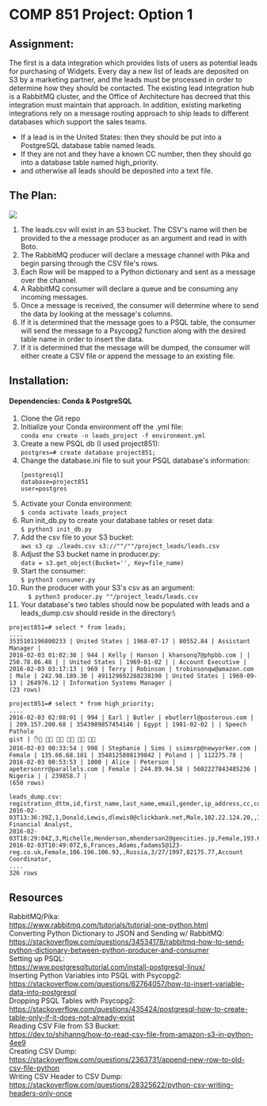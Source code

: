 # COMP 851 Project: Option 1
## Assignment:
The first is a data integration which provides lists of users as potential leads for purchasing of Widgets. Every day a new list of leads are deposited on S3 by a marketing partner, and the leads must be processed in order to determine how they should be contacted. The existing lead integration hub is a RabbitMQ cluster, and the Office of Architecture has decreed that this integration must maintain that approach. In addition, existing marketing integrations rely on a message routing approach to ship leads to different databases which support the sales teams. 
* If a lead is in the United States: then they should be put into a PostgreSQL database table named leads. 
* If they are not and they have a known CC number, then they should go into a database table named high_priority.
* and otherwise all leads should be deposited into a text file. 

## The Plan:
![](https://i.imgur.com/gsql6QH.png)
1. The leads.csv will exist in an S3 bucket. The CSV's name will then be provided to the a message producer as an argument and read in with Boto.
2. The RabbitMQ producer will declare a message channel with Pika and begin parsing through the CSV file's rows.
3. Each Row will be mapped to a Python dictionary and sent as a message over the channel.
4. A RabbitMQ consumer will declare a queue and be consuming any incoming messages.
5. Once a message is received, the consumer will determine where to send the data by looking at the message's columns.
6. If it is determined that the message goes to a PSQL table, the consumer will send the message to a 
Psycopg2 function along with the desired table name in order to insert the data.
7. If it is determined that the message will be dumped, the consumer will either create a CSV file or append the message to an existing file.

## Installation:
#### Dependencies: Conda & PostgreSQL
1. Clone the Git repo
2. Initialize your Conda environment off the .yml file:\
```conda env create -n leads_project -f environment.yml```
3. Create a new PSQL db (I used project851):\
```postgres=# create database project851;```
4. Change the database.ini file to suit your PSQL database's information:
	``` 
	[postgresql]
	database=project851
	user=postgres
	```
5. Activate your Conda environment:\
  ``` $ conda activate leads_project ```
6. Run init_db.py to create your database tables or reset data:\
  ```$ python3 init_db.py```
7. Add the csv file to your S3 bucket:\
  ```aws s3 cp ./leads.csv s3://""/""/project_leads/leads.csv ```
8. Adjust the S3 bucket name in producer.py:\
  ```data = s3.get_object(Bucket='', Key=file_name)```
9. Start the consumer:\
  ``` $ python3 consumer.py ```
10. Run the producer with your S3's csv as an argument:\
  ```  $ python3 producer.py ""/project_leads/leads.csv```
11. Your database's two tables should now be populated with leads and a leads_dump.csv should reside in the directory:\
  ```
project851=# select * from leads;
....
3535101196800233 | United States | 1968-07-17 | 80552.84 | Assistant Manager |  
2016-02-03 01:02:30 | 944 | Kelly | Hanson | khansonq7@phpbb.com | | 250.78.86.48 | | United States | 1969-01-02 | | Account Executive |  
2016-02-03 03:17:13 | 969 | Terry | Robinson | trobinsonqw@amazon.com | Male | 242.98.189.30 | 491129692288238190 | United States | 1969-09-13 | 264976.12 | Information Systems Manager |  
(23 rows) 
```
```
project851=# select * from high_priority;
....
2016-02-03 02:08:01 | 994 | Earl | Butler | ebutlerrl@posterous.com | | 209.157.200.68 | 3543989857454146 | Egypt | 1981-02-02 | | Speech Patholo  
gist | ✋       
2016-02-03 00:33:54 | 998 | Stephanie | Sims | ssimsrp@newyorker.com | Female | 135.66.68.181 | 3548125808139842 | Poland | | 112275.78 |  
2016-02-03 00:53:53 | 1000 | Alice | Peterson | apetersonrr@parallels.com | Female | 244.89.94.58 | 5602227843485236 | Nigeria | | 239858.7 |  
(650 rows)
```
```
leads_dump.csv:
registration_dttm,id,first_name,last_name,email,gender,ip_address,cc,country,birthdate,salary,title,comments
2016-02-03T13:36:39Z,1,Donald,Lewis,dlewis0@clickbank.net,Male,102.22.124.20,,Indonesia,7/9/1972,140249.37,Senior Financial Analyst,
2016-02-03T18:29:04Z,3,Michelle,Henderson,mhenderson2@geocities.jp,Female,193.68.146.150,,France,1/15/1964,236219.26,Teacher,
2016-02-03T10:49:07Z,6,Frances,Adams,fadams5@123-reg.co.uk,Female,106.196.106.93,,Russia,3/27/1997,82175.77,Account Coordinator,
....
326 rows
```
## Resources
RabbitMQ/Pika:\
https://www.rabbitmq.com/tutorials/tutorial-one-python.html \
Converting Python Dictionary to JSON and Sending w/ RabbitMQ: \
https://stackoverflow.com/questions/34534178/rabbitmq-how-to-send-python-dictionary-between-python-producer-and-consumer \
Setting up PSQL:\
https://www.postgresqltutorial.com/install-postgresql-linux/ \
Inserting Python Variables into PSQL with Psycopg2:\
https://stackoverflow.com/questions/62764057/how-to-insert-variable-data-into-postgresql \
Dropping PSQL Tables with Psycopg2: \
https://stackoverflow.com/questions/435424/postgresql-how-to-create-table-only-if-it-does-not-already-exist \
Reading CSV File from S3 Bucket:\
https://dev.to/shihanng/how-to-read-csv-file-from-amazon-s3-in-python-4ee9 \
Creating CSV Dump:\
https://stackoverflow.com/questions/2363731/append-new-row-to-old-csv-file-python \
Writing CSV Header to CSV Dump:\
https://stackoverflow.com/questions/28325622/python-csv-writing-headers-only-once
